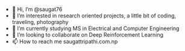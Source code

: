 - 👋 Hi, I’m @saugat76
- 👀 I’m interested in research oriented projects, a little bit of coding, traveling, photography
- 🌱 I’m currently studying MS in Electrical and Computer Engineering
- 💞️ I’m looking to collaborate on Deep Reinforcement Learning
- 📫 How to reach me saugattripathi.com.np

<!---
saugat76/saugat76 is a ✨ special ✨ repository because its `README.md` (this file) appears on your GitHub profile.
You can click the Preview link to take a look at your changes.
--->
